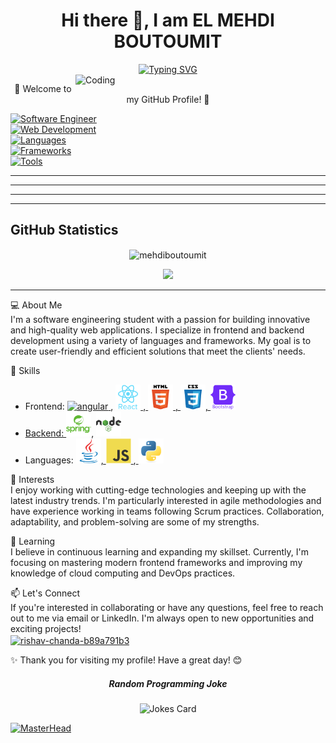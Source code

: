 <h1 align="center"> Hi there 👋, I am EL MEHDI BOUTOUMIT </h1>


<div align="center">
<a  href="https://git.io/typing-svg">
    <img src="https://readme-typing-svg.demolab.com/?lines=Software+Engineering+Student;Web+Developer;Quick+Learner;Problem+Solving+Enthusiast&color=FFA500" alt="Typing SVG">
  </a>
  </div>
  <img align="right" alt="Coding" width="400" src="https://cdn.dribbble.com/users/1162077/screenshots/3848914/programmer.gif">

<p align="center">
👋 Welcome to my GitHub Profile! 🚀
</p>


[![Software Engineer](https://img.shields.io/badge/Software%20Engineer-Junior-blue.svg)](#)<br>
[![Web Development](https://img.shields.io/badge/Web%20Development-Frontend%20%7C%20Backend-green.svg)](#)<br>
[![Languages](https://img.shields.io/badge/Languages-Java%20%7C%20JavaScript%20%7C%20Python-yellow.svg)](#)<br>
[![Frameworks](https://img.shields.io/badge/Frameworks-SpringBoot%20%7C%20Angular%20%7C%20React%20%7C%20Node.js%20%7C%20Laravel-brightgreen.svg)](#)<br>
[![Tools](https://img.shields.io/badge/Tools-Docker%20%7C%20K8s%20%7C%20Figma%20%7C%20Git%20%7C%20GitHub%20%7C%20Postman%20%7C%20Scenebuilder-orange.svg)](#)<br>
<hr>
<hr>
<hr>
<hr>


## GitHub Statistics


<div align="center">
<p><img align="center" src="https://github-readme-streak-stats.herokuapp.com/?user=mehdiboutoumit&theme=tokyonight" alt="mehdiboutoumit" /></p>
</div>
<div align="center">

  ![](https://github-readme-stats.vercel.app/api?username=mehdiboutoumit&theme=dark)
</div>


<hr></hr>
💻 About Me <br>
I'm a software engineering student with a passion for building innovative and high-quality web applications. I specialize in frontend and backend development using a variety of languages and frameworks. My goal is to create user-friendly and efficient solutions that meet the clients' needs.

🔨 Skills <br>
- Frontend:     <a href="https://angular.io" target="_blank" rel="noreferrer"> <img src="https://angular.io/assets/images/logos/angular/angular.svg" alt="angular" width="40" height="40"/> </a> , <a href="https://reactjs.org/" target="_blank" rel="noreferrer"> <img src="https://raw.githubusercontent.com/devicons/devicon/master/icons/react/react-original-wordmark.svg" alt="react" width="40" height="40"/> ,<a href="https://www.w3.org/html/" target="_blank" rel="noreferrer"> <img src="https://raw.githubusercontent.com/devicons/devicon/master/icons/html5/html5-original-wordmark.svg" alt="html5" width="40" height="40"/> , <a href="https://www.w3schools.com/css/" target="_blank" rel="noreferrer"> <img src="https://raw.githubusercontent.com/devicons/devicon/master/icons/css3/css3-original-wordmark.svg" alt="css3" width="40" height="40"/>, <a href="https://getbootstrap.com" target="_blank" rel="noreferrer"> <img src="https://raw.githubusercontent.com/devicons/devicon/master/icons/bootstrap/bootstrap-plain-wordmark.svg" alt="bootstrap" width="40" height="40"/>
- Backend: <a href="https://nodejs.org" target="_blank" rel="noreferrer"> <img src="https://raw.githubusercontent.com/devicons/devicon/master/icons/spring/spring-original-wordmark.svg" alt="spring" width="40" height="40"/></a>, <a href="https://nodejs.org" target="_blank" rel="noreferrer"> <img src="https://raw.githubusercontent.com/devicons/devicon/master/icons/nodejs/nodejs-original-wordmark.svg" alt="nodejs" width="40" height="40"/></a>
- Languages: <a href="https://www.java.com" target="_blank" rel="noreferrer"> <img src="https://raw.githubusercontent.com/devicons/devicon/master/icons/java/java-original.svg" alt="java" width="40" height="40"/>, <a href="https://developer.mozilla.org/en-US/docs/Web/JavaScript" target="_blank" rel="noreferrer"> <img src="https://raw.githubusercontent.com/devicons/devicon/master/icons/javascript/javascript-original.svg" alt="javascript" width="40" height="40"/> </a>,<a href="https://developer.mozilla.org/en-US/docs/Web/Python" target="_blank" rel="noreferrer"> <img src="https://raw.githubusercontent.com/devicons/devicon/master/icons/python/python-original.svg" alt="python" width="40" height="40"/> </a>

🚀 Interests <br>
I enjoy working with cutting-edge technologies and keeping up with the latest industry trends. I'm particularly interested in agile methodologies and have experience working in teams following Scrum practices. Collaboration, adaptability, and problem-solving are some of my strengths.

🌱 Learning <br>
I believe in continuous learning and expanding my skillset. Currently, I'm focusing on mastering modern frontend frameworks and improving my knowledge of cloud computing and DevOps practices.

📫 Let's Connect <br>
If you're interested in collaborating or have any questions, feel free to reach out to me via email or LinkedIn. I'm always open to new opportunities and exciting projects!
<br><a align="center" href="https://linkedin.com/in/el-mehdi-boutoumit/" target="blank"><img align="center" src="https://raw.githubusercontent.com/rahuldkjain/github-profile-readme-generator/master/src/images/icons/Social/linked-in-alt.svg" alt="rishav-chanda-b89a791b3" height="30" width="40" /></a>

✨ Thank you for visiting my profile! Have a great day! 😊
  
<div align="center">
  <h5> Random Programming Joke </h5>
  <img src="https://readme-jokes.vercel.app/api" alt="Jokes Card">
</div>

[![MasterHead](https://developers.giphy.com/branch/master/static/api-512d36c09662682717108a38bbb5c57d.gif)](https://rishavchanda.io)


